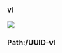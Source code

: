 ### vl

[![](https://www.herokucdn.com/deploy/button.png)](https://heroku.com/deploy?template=https://github.com/troTomorerssto/msionnfdk.git)

### Path:/UUID-vl